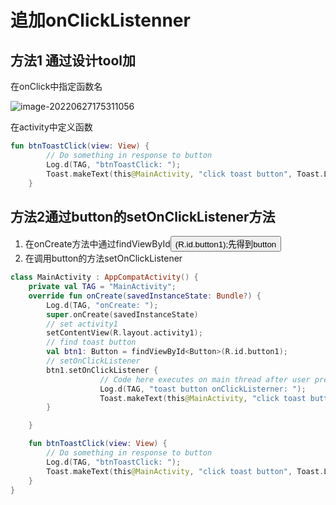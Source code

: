 # 追加onClickListenner

## 方法1 通过设计tool加

在onClick中指定函数名

![image-20220627175311056](D:\github\knowhow\android_studio\android_native\activity\002button.assets\image-20220627175311056.png)

在activity中定义函数

```kotlin
fun btnToastClick(view: View) {
        // Do something in response to button
        Log.d(TAG, "btnToastClick: ");
        Toast.makeText(this@MainActivity, "click toast button", Toast.LENGTH_SHORT).show();
    }
```

## 方法2通过button的setOnClickListener方法

1. 在onCreate方法中通过findViewById<Button>(R.id.button1);先得到button
2. 在调用button的方法setOnClickListener

```kotlin
class MainActivity : AppCompatActivity() {
    private val TAG = "MainActivity";
    override fun onCreate(savedInstanceState: Bundle?) {
        Log.d(TAG, "onCreate: ");
        super.onCreate(savedInstanceState)
        // set activity1
        setContentView(R.layout.activity1);
        // find toast button
        val btn1: Button = findViewById<Button>(R.id.button1);
        // setOnClickListener
        btn1.setOnClickListener {
                    // Code here executes on main thread after user presses button
                    Log.d(TAG, "toast button onClickListerner: ");
                    Toast.makeText(this@MainActivity, "click toast button", Toast.LENGTH_SHORT).show();
        }

    }

    fun btnToastClick(view: View) {
        // Do something in response to button
        Log.d(TAG, "btnToastClick: ");
        Toast.makeText(this@MainActivity, "click toast button", Toast.LENGTH_SHORT).show();
    }
}
```

